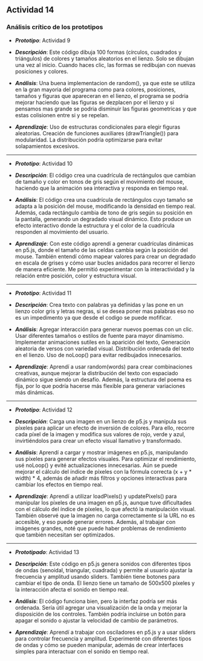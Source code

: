 ## Actividad 14

### Análisis crítico de los prototipos

- ***Prototipo***: Actividad 9

- ***Descripción***: Este código dibuja 100 formas (círculos, cuadrados y triángulos) de colores y tamaños aleatorios en el lienzo. Solo se dibujan una vez al inicio. Cuando haces clic, las formas se redibujan con nuevas posiciones y colores.

- ***Análisis***: Una buena implementacion de random(), ya que este se utiliza en la gran mayoria del programa como para colores, posiciones, tamaños y figuras que apareceran en el lienzo, el programa se podria mejorar haciendo que las figuras se dezplacen por el lienzo y si pensamos mas grande se podria disminuir las figuras geometricas y que estas colisionen entre si y se repelan.

- ***Aprendizaje***: Uso de estructuras condicionales para elegir figuras aleatorias. Creación de funciones auxiliares (drawTriangle()) para modularidad. La distribución podría optimizarse para evitar solapamientos excesivos.

___________________________________________________________________________________________________________________________________________________________________
  
- ***Prototipo***: Actividad 10

- ***Descripción***: El código crea una cuadrícula de rectángulos que cambian de tamaño y color en tonos de gris según el movimiento del mouse, haciendo que la animación sea interactiva y responda en tiempo real.

- ***Análisis***: El código crea una cuadrícula de rectángulos cuyo tamaño se adapta a la posición del mouse, modificando la densidad en tiempo real. Además, cada rectángulo cambia de tono de gris según su posición en la pantalla, generando un degradado visual dinámico. Esto produce un efecto interactivo donde la estructura y el color de la cuadrícula responden al movimiento del usuario.

- ***Aprendizaje***: Con este código aprendí a generar cuadrículas dinámicas en p5.js, donde el tamaño de las celdas cambia según la posición del mouse. También entendí cómo mapear valores para crear un degradado en escala de grises y cómo usar bucles anidados para recorrer el lienzo de manera eficiente. Me permitió experimentar con la interactividad y la relación entre posición, color y estructura visual.

______________________________________________________________________________________________________________________________________________________________________

- ***Prototipo***: Actividad 11

- ***Descripción***: Crea texto con palabras ya definidas y las pone en un lienzo color gris y letras negras, si se desea poner mas palabras eso no es un impedimento ya que desde el codigo se puede mofificar.

- ***Análisis***: Agregar interacción para generar nuevos poemas con un clic. Usar diferentes tamaños o estilos de fuente para mayor dinamismo. Implementar animaciones sutiles en la aparición del texto, Generación aleatoria de versos con variedad visual. Distribución ordenada del texto en el lienzo. Uso de noLoop() para evitar redibujados innecesarios.

- ***Aprendizaje***: Aprendí a usar random(words) para crear combinaciones creativas, aunque mejorar la distribución del texto con espaciado dinámico sigue siendo un desafío. Además, la estructura del poema es fija, por lo que podría hacerse más flexible para generar variaciones más dinámicas.

______________________________________________________________________________________________________________________________________________________________________

- ***Prototipo***: Actividad 12

- ***Descripción***: Carga una imagen en un lienzo de p5.js y manipula sus píxeles para aplicar un efecto de inversión de colores. Para ello, recorre cada píxel de la imagen y modifica sus valores de rojo, verde y azul, invirtiéndolos para crear un efecto visual llamativo y transformado.

- ***Análisis***: Aprendí a cargar y mostrar imágenes en p5.js, manipulando sus píxeles para generar efectos visuales. Para optimizar el rendimiento, usé noLoop() y evité actualizaciones innecesarias. Aún se puede mejorar el cálculo del índice de píxeles con la fórmula correcta (x + y * width) * 4, además de añadir más filtros y opciones interactivas para cambiar los efectos en tiempo real.

- ***Aprendizaje***: Aprendí a utilizar loadPixels() y updatePixels() para manipular los píxeles de una imagen en p5.js, aunque tuve dificultades con el cálculo del índice de píxeles, lo que afectó la manipulación visual. También observé que la imagen no carga correctamente si la URL no es accesible, y eso puede generar errores. Además, al trabajar con imágenes grandes, noté que puede haber problemas de rendimiento que también necesitan ser optimizados.

_________________________________________________________________________________________________________________________________________________________________________

- ***Prototipado***: Actividad 13

- ***Descripción***: Este código en p5.js genera sonidos con diferentes tipos de ondas (senoidal, triangular, cuadrada) y permite al usuario ajustar la frecuencia y amplitud usando sliders. También tiene botones para cambiar el tipo de onda. El lienzo tiene un tamaño de 500x500 píxeles y la interacción afecta el sonido en tiempo real.

- ***Análisis***: El código funciona bien, pero la interfaz podría ser más ordenada. Sería útil agregar una visualización de la onda y mejorar la disposición de los controles. También podría incluirse un botón para apagar el sonido o ajustar la velocidad de cambio de parámetros.

- ***Aprendizaje***: Aprendí a trabajar con osciladores en p5.js y a usar sliders para controlar frecuencia y amplitud. Experimenté con diferentes tipos de ondas y cómo se pueden manipular, además de crear interfaces simples para interactuar con el sonido en tiempo real.

























